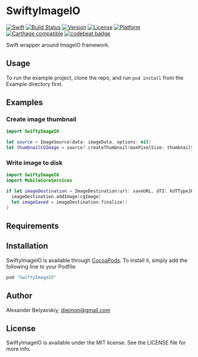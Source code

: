# SwiftyImageIO

[![Swift](https://img.shields.io/badge/Swift-2.2-orange.svg)]()
[![Build Status](https://travis-ci.org/diejmon/SwiftyImageIO.svg?branch=master)](https://travis-ci.org/diejmon/SwiftyImageIO)
[![Version](https://img.shields.io/cocoapods/v/SwiftyImageIO.svg?style=flat)](http://cocoapods.org/pods/SwiftyImageIO)
[![License](https://img.shields.io/cocoapods/l/SwiftyImageIO.svg?style=flat)](http://cocoapods.org/pods/SwiftyImageIO)
[![Platform](https://img.shields.io/cocoapods/p/SwiftyImageIO.svg?style=flat)](http://cocoapods.org/pods/SwiftyImageIO)
[![Carthage compatible](https://img.shields.io/badge/Carthage-compatible-4BC51D.svg?style=flat)](https://github.com/Carthage/Carthage)
[![codebeat badge](https://codebeat.co/badges/e67c5860-b3fd-4c7a-b825-cd698f13a3ad)](https://codebeat.co/projects/github-com-diejmon-swiftyimageio)


Swift wrapper around ImageIO framework.

## Usage

To run the example project, clone the repo, and run `pod install` from the Example directory first.

## Examples


### Create image thumbnail

```swift
import SwiftyImageIO

let source = ImageSource(data: imageData, options: nil)
let thumbnailCGImage = source?.createThumbnail(maxPixelSize: thumbnailSize)
```

### Write image to disk

```swift
import SwiftyImageIO
import MobileCoreServices

if let imageDestination = ImageDestination(url: saveURL, UTI: kUTTypeJPEG, imageCount: 1) {
  imageDestination.addImage(cgImage)
  let imageSaved = imageDestination.finalize()
}
```

## Requirements

## Installation

SwiftyImageIO is available through [CocoaPods](http://cocoapods.org). To install
it, simply add the following line to your Podfile:

```ruby
pod "SwiftyImageIO"
```

## Author

Alexander Belyavskiy, diejmon@gmail.com

## License

SwiftyImageIO is available under the MIT license. See the LICENSE file for more info.
